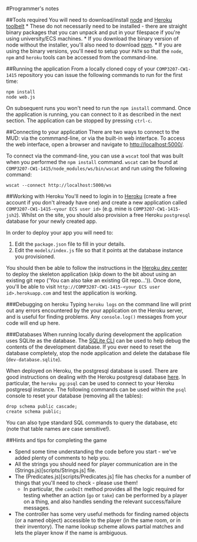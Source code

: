 #Programmer's notes

##Tools required
You will need to download/install [node](http://nodejs.org/download/) and [Heroku toolbelt](http://toolbelt.heroku.com/)
	* These do not necessarily need to be installed - there are straight binary packages that you can unpack and put in your filespace if you're using university/ECS machines.
	* If you download the binary version of node without the installer, you'll also need to download [npm](https://www.npmjs.org/doc/README.html).
	* If you are using the binary versions, you'll need to setup your `PATH` so that the `node`, `npm` and `heroku` tools can be accessed from the command-line.

##Running the application
From a locally cloned copy of your `COMP3207-CW1-1415` repository you can issue the following commands to run for the first time:

	npm install
	node web.js

On subsequent runs you won't need to run the `npm install` command. Once the application is running, you can connect to it as described in the next section. The application can be stopped by pressing `ctrl-c`.

##Connecting to your application
There are two ways to connect to the MUD: via the commmand-line, or via the built-in web interface. To access the web interface, open a browser and navigate to [http://localhost:5000/](http://localhost:5000/). 

To connect via the command-line, you can use a `wscat` tool that was built when you performed the `npm install` command. `wscat` can be found at `COMP3207-CW1-1415/node_modules/ws/bin/wscat` and run using the following command:

	wscat --connect http://localhost:5000/ws

##Working with Heroku
You'll need to login in to [Heroku](http://www.heroku.com) (create a free account if you don't already have one) and create a new application called `COMP3207-CW1-1415-<your ECS user id>` (e.g. mine is `COMP3207-CW1-1415-jsh2`).
Whilst on the site, you should also provision a free Heroku `postgresql` database for your newly created app.

In order to deploy your app you will need to:
1. Edit the `package.json` file to fill in your details.
2. Edit the `models/index.js` file so that it points at the database instance you provisioned.

You should then be able to follow the instructions in the [Heroku dev center](https://devcenter.heroku.com/articles/git) to deploy the skeleton application (skip down to the bit about using an existing git repo ('You can also take an existing Git repo...')). Once done, you'll be able to visit `http://COMP3207-CW1-1415-<your ECS user id>.herokuapp.com` and test the application is working.

###Debugging on heroku
Typing `heroku logs` on the command line  will print out any errors encountered by the your application on the Heroku server, and is useful for finding problems. Any `console.log()` messages from your code will end up here.

###Databases
When running locally during development the application uses SQLite as the database. The [SQLite CLI](http://www.sqlite.org/cli.html) can be used to help debug the contents of the development database. If you ever need to reset the database completely, stop the node application and delete the database file (`dev-database.sqlite`).

When deployed on Heroku, the postgresql database is used. There are good instructions on dealing with the Heroku postgresql database [here](https://devcenter.heroku.com/articles/heroku-postgresql). In particular, the `heroku pg:psql` can be used to connect to your Heroku postgresql instance. The following commands can be used within the `psql` console to reset your database (removing all the tables):

	drop schema public cascade;
	create schema public;

You can also type standard SQL commands to query the database, etc (note that table names are case sensitive!).

##Hints and tips for completing the game

* Spend some time understanding the code before you start - we've added plenty of comments to help you.
* All the strings you should need for player communication are in the (Strings.js)[scripts/Strings.js] file.
* The (Predicates.js)[scripts/Predicates.js] file has checks for a number of things that you'll need to check - please use them!
	- In particular, the `canDoIt` method provides all the logic required for testing whether an action (`go` or `take`) can be performed by a player on a thing, and also handles sending the relevant success/failure messages.
* The controller has some very useful methods for finding named objects (or a named object) accessible to the player (in the same room, or in their inventory). The name lookup scheme allows partial matches and lets the player know if the name is ambiguous.

